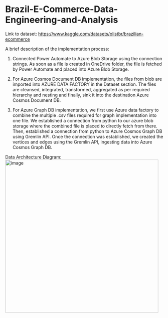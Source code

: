 # Brazil-E-Commerce-Data-Engineering-and-Analysis

Link to dataset: https://www.kaggle.com/datasets/olistbr/brazilian-ecommerce

A brief description of the implementation process:
1.	Connected Power Automate to Azure Blob Storage using the connection strings. As soon as a file is created in OneDrive folder, the file is fetched by Power Automate and placed into Azure Blob Storage.

2.	For Azure Cosmos Document DB implementation, the files from blob are imported into AZURE DATA FACTORY in the Dataset section. The files are cleansed, integrated, transformed, aggregated as per required hierarchy and nesting and finally, sink it into the destination Azure Cosmos Document DB.

3.	For Azure Graph DB implementation, we first use Azure data factory to combine the multiple .csv files required for graph implementation into one file. We established a connection from python to our azure blob storage where the combined file is placed to directly fetch from there. Then, established a connection from python to Azure Cosmos Graph DB using Gremlin API. Once the connection was established, we created the vertices and edges using the Gremlin API, ingesting data into Azure Cosmos Graph DB.

Data Architecture Diagram:
<img width="488" alt="image" src="https://github.com/Shrutika-Salian/Brazil-E-Commerce-Data-Engineering-and-Analysis/assets/91072559/82183f22-7de2-418e-aba5-9b23b0c51900">


